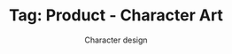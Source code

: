 ---
layout: portfolio
title: 'Tag: Product - Character Art'
subtitle: Character design
permalink: /portfolio/tags/product/character-art
type: tag
uid: character-art
pagination:
    enabled: true
    tag: [character-art]
---